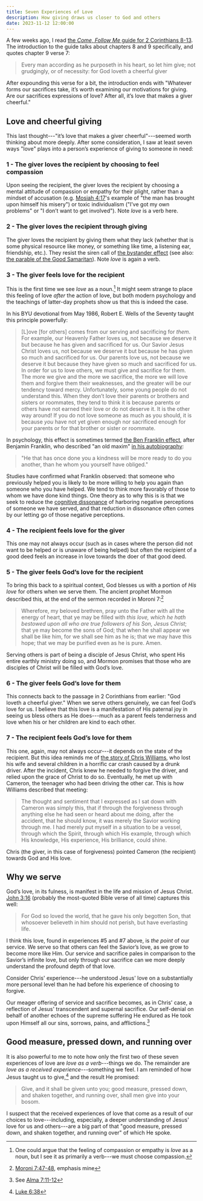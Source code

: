 ```yaml
---
title: Seven Experiences of Love
description: How giving draws us closer to God and others
date: 2023-11-12 12:00:00
---
```


A few weeks ago, I read
[the _Come, Follow Me_ guide for 2 Corinthians 8-13](https://www.churchofjesuschrist.org/study/manual/come-follow-me-for-individuals-and-families-new-testament-2023/39?lang=eng).
The introduction to the guide talks about chapters 8 and 9 specifically, and
quotes chapter 9 verse 7:

> Every man according as he purposeth in his heart, so let him give; not
> grudgingly, or of necessity: for God loveth a cheerful giver

After expounding this verse for a bit, the introduction ends with "Whatever
forms our sacrifices take, it’s worth examining our motivations for giving. Are
our sacrifices expressions of love? After all, it’s love that makes a giver
cheerful."

## Love and cheerful giving

This last thought---"it’s love that makes a giver cheerful"---seemed worth
thinking about more deeply. After some consideration, I saw at least seven ways
"love" plays into a person’s experience of giving to someone in need:

### 1 - The giver loves the recipient by choosing to feel compassion

Upon seeing the recipient, the giver loves the recipient by choosing a mental
attitude of compassion or empathy for their plight, rather than a mindset of
accusation (e.g.
[Mosiah 4:17](https://www.churchofjesuschrist.org/study/scriptures/bofm/mosiah/4?lang=eng&id=p17#p17)'s
example of "the man has brought upon himself his misery") or toxic individualism
("I’ve got my own problems" or "I don’t want to get involved"). Note _love_ is a
verb here.

### 2 - The giver loves the recipient through giving

The giver loves the recipient by giving them what they lack (whether that is
some physical resource like money, or something like time, a listening ear,
friendship, etc.). They resist the siren call of
[the bystander effect](https://en.wikipedia.org/wiki/Bystander_effect)
(see also:
[the parable of the Good Samaritan](https://www.churchofjesuschrist.org/study/scriptures/nt/luke/10?lang=eng&id=25-37#p25)).
Note _love_ is again a verb.

### 3 - The giver feels love for the recipient

This is the first time we see _love_ as a noun.[^noun-or-verb] It might seem strange to place this feeling
of love _after_ the action of love, but both modern psychology and the teachings
of latter-day prophets show us that this is indeed the case.

In his BYU devotional from May 1986, Robert E. Wells of the Seventy taught this
principle powerfully:

> [L]ove [for others] comes from our serving and sacrificing for _them_. For
> example, our Heavenly Father loves us, not because we deserve it but because
> he has given and sacrificed for us. Our Savior Jesus Christ loves us, not
> because we deserve it but because he has given so much and sacrificed for us.
> Our parents love us, not because we deserve it but because they have given so
> much and sacrificed for us. In order for us to love others, we must give and
> sacrifice for them. The more we give and the more we sacrifice, the more we
> will love them and forgive them their weaknesses, and the greater will be our
> tendency toward mercy. Unfortunately, some young people do not understand
> this. When they don’t love their parents or brothers and sisters or roommates,
> they tend to think it is because parents or others have not earned their love
> or do not deserve it. It is the other way around! If you do not love someone
> as much as you should, it is because _you_ have not yet given enough nor
> sacrificed enough for your parents or for that brother or sister or roommate.

In psychology, this effect is sometimes termed
[the Ben Franklin effect](https://en.wikipedia.org/wiki/Ben_Franklin_effect),
after Benjamin Franklin, who described "an old maxim"
[in his autobiography](https://web.archive.org/web/20150118172814/http://www.ushistory.org/franklin/autobiography/page48.htm):

> "He that has once done you a kindness will be more ready to do you another,
> than he whom you yourself have obliged."

Studies have confirmed what Franklin observed: that someone who previously
helped you is likely to be more willing to help you again than someone who you
have helped. We tend to think more favorably of those to whom we have done kind
things. One theory as to why this is is that we seek to reduce the [cognitive
dissonance](https://en.wikipedia.org/wiki/Cognitive_dissonance) of harboring
negative perceptions of someone we have served, and that reduction in dissonance
often comes by our letting go of those negative perceptions.

### 4 - The recipient feels love for the giver

This one may not always occur (such as in cases where the person did not want to
be helped or is unaware of being helped) but often the recipient of a good deed
feels an increase in love towards the doer of that good deed.

### 5 - The giver feels God’s love for the recipient

To bring this back to a spiritual context, God blesses us with a portion of _His
love_ for others when we serve them. The ancient prophet Mormon described this,
at the end of the sermon recorded in Moroni
7:[^moroni-7:47-48]

> Wherefore, my beloved brethren, pray unto the Father with all the energy of
> heart, that ye may be filled with _this love, which he hath bestowed upon all
> who are true followers of his Son, Jesus Christ_; that ye may become the sons
> of God; that when he shall appear we shall be like him, for we shall see him
> as he is; that we may have this hope; that we may be purified even as he is
> pure. Amen.

Serving others is part of being a disciple of Jesus Christ, who spent His entire
earthly ministry doing so, and Mormon promises that those who are disciples of
Christ will be filled with God’s love.

### 6 - The giver feels God’s love for them

This connects back to the passage in 2 Corinthians from earlier: "God loveth a
cheerful giver." When we serve others genuinely, we can feel God’s love for us.
I believe that this love is a manifestation of His paternal joy in seeing us
bless others as He does---much as a parent feels tenderness and love when his or
her children are kind to each other.

### 7 - The recipient feels God’s love for them

This one, again, may not always occur---it depends on the state of the
recipient. But this idea reminds me of
[the story of Chris Williams](https://youtu.be/E7zwQ_7q-fU), who lost his wife
and several children in a horrific car crash caused by a drunk driver. After the
incident, Chris knew he needed to forgive the driver, and relied upon the grace
of Christ to do so. Eventually, he met up with Cameron, the teenager who had
been driving the other car. This is how Williams described that meeting:

> The thought and sentiment that I expressed as I sat down with Cameron was
> simply this, that if through the forgiveness through anything else he had seen
> or heard about me doing, after the accident, that he should know, it was
> merely the Savior working through me. I had merely put myself in a situation
> to be a vessel, through which the Spirit, through which His example, through
> which His knowledge, His experience, His brilliance, could shine.

Chris (the giver, in this case of forgiveness) pointed Cameron (the recipient)
towards God and His love.

## Why we serve

God’s love, in its fulness, is manifest in the life and mission of Jesus Christ.
[John 3:16](https://www.churchofjesuschrist.org/study/scriptures/nt/john/3?lang=eng&id=16#p16)
(probably the most-quoted Bible verse of all time) captures this well:

> For God so loved the world, that he gave his only begotten Son, that whosoever
> believeth in him should not perish, but have everlasting life.

I think this love, found in experiences #5 and #7 above, is _the point_ of our
service. We serve so that others can feel the Savior’s love, as we grow to
become more like Him. Our service and sacrifice pales in comparison to the
Savior’s infinite love, but only through our sacrifice can we more deeply
understand the profound depth of that love.

Consider Chris' experience---he understood Jesus' love on a substantially more
personal level than he had before his experience of choosing to forgive.

Our meager offering of service and sacrifice becomes, as in Chris' case, a
reflection of Jesus' transcendent and supernal sacrifice. Our self-denial on
behalf of another echoes of the supreme suffering He endured as He took upon
Himself all our sins, sorrows, pains, and
afflictions.[^alma-7:11-12]

## Good measure, pressed down, and running over

It is also powerful to me to note how only the first two of these seven
experiences of love are _love as a verb_---things we do. The remainder are _love
as a received experience_---something we feel. I am reminded of how Jesus taught
us to
give,[^luke-6:38]
and the result He promised:

> Give, and it shall be given unto you; good measure, pressed down, and shaken
> together, and running over, shall men give into your bosom.

I suspect that the received experiences of love that come as a result of our
choices to love---including, especially, a deeper understanding of Jesus' love
for us and others---are a big part of that "good measure, pressed down, and
shaken together, and running over" of which He spoke.

[^noun-or-verb]: One could argue that the
feeling of compassion or empathy is _love_ as a noun, but I see it as primarily
a verb---we must choose compassion.

[^moroni-7:47-48]: [Moroni 7:47-48](https://www.churchofjesuschrist.org/study/scriptures/bofm/moro/7?lang=eng&id=p48#p48),
emphasis mine

[^alma-7:11-12]: See [Alma 7:11-12](https://www.churchofjesuschrist.org/study/scriptures/bofm/alma/7?lang=eng&id=11-12#p11)

[^luke-6:38]: [Luke 6:38](https://www.churchofjesuschrist.org/study/scriptures/nt/luke/6?lang=eng&id=p38#p38)